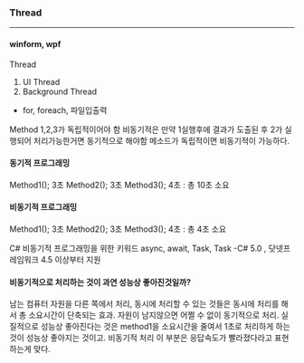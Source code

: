 ### Thread
---
#### winform, wpf
Thread

1. UI Thread
2. Background Thread

- for, foreach, 파일입출력

Method 1,2,3가 독립적이어야 함 비동기적은
만약 1실행후에 결과가 도출된 후 2가 실행되어 처리가능한거면 동기적으로 해야함
메소드가 독립적이면 비동기적이 가능하다.

#### 동기적 프로그래밍
Method1(); 3초
Method2(); 3초
Method3(); 4초
: 총 10초 소요

#### 비동기적 프로그래밍
Method1(); 3초
Method2(); 3초
Method3(); 4초
: 총 4초 소요

C# 비동기적 프로그래밍을 위한 키워드
async, await, Task, Task<T>
-C# 5.0 , 닷넷프레임워크 4.5 이상부터 지원

#### 비동기적으로 처리하는 것이 과연 성능상 좋아진것일까?
남는 컴퓨터 자원을 다른 쪽에서 처리, 동시에 처리할 수 있는 것들은 동시에 처리를 해서 총 소요시간이 단축되는 효과.
자원이 남지않으면 어쩔 수 없이 동기적으로 처리.
실질적으로 성능상 좋아진다는 것은 method1을 소요시간을 줄여서 1초로 처리하게 하는것이 성능상 좋아지는 것이고.
비동기적 처리 이 부분은 응답속도가 빨라졌다라고 표현하는게 맞다.